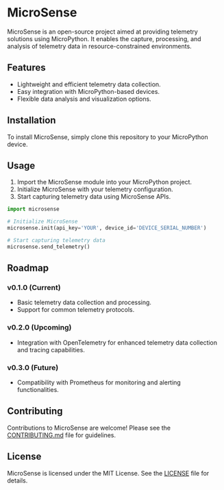 # MicroSense

MicroSense is an open-source project aimed at providing telemetry solutions using MicroPython. It enables the capture, processing, and analysis of telemetry data in resource-constrained environments.

## Features

- Lightweight and efficient telemetry data collection.
- Easy integration with MicroPython-based devices.
- Flexible data analysis and visualization options.

## Installation

To install MicroSense, simply clone this repository to your MicroPython device.

## Usage

1. Import the MicroSense module into your MicroPython project.
2. Initialize MicroSense with your telemetry configuration.
3. Start capturing telemetry data using MicroSense APIs.

```python
import microsense

# Initialize MicroSense
microsense.init(api_key='YOUR', device_id='DEVICE_SERIAL_NUMBER')

# Start capturing telemetry data
microsense.send_telemetry()
```

## Roadmap

### v0.1.0 (Current)

- Basic telemetry data collection and processing.
- Support for common telemetry protocols.

### v0.2.0 (Upcoming)

- Integration with OpenTelemetry for enhanced telemetry data collection and tracing capabilities.

### v0.3.0 (Future)

- Compatibility with Prometheus for monitoring and alerting functionalities.

## Contributing

Contributions to MicroSense are welcome! Please see the [CONTRIBUTING.md](CONTRIBUTING.md) file for guidelines.

## License

MicroSense is licensed under the MIT License. See the [LICENSE](LICENSE) file for details.
